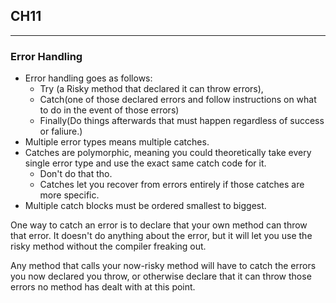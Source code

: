 ## CH11
___

### Error Handling
+ Error handling goes as follows:
  + Try (a Risky method that declared it can throw errors),
  + Catch(one of those declared errors and follow instructions on what to do in the event of those errors)
  + Finally(Do things afterwards that must happen regardless of success or faliure.)
+ Multiple error types means multiple catches.
+ Catches are polymorphic, meaning you could theoretically take every single error type and use the exact same catch code for it. 
  + Don't do that tho.
  + Catches let you recover from errors entirely if those catches are more specific.
+ Multiple catch blocks must be ordered smallest to biggest.


One way to catch an error is to declare that your own method can throw that error. It doesn't do anything about the 
error, but it will let you use the risky method without the compiler freaking out. 

Any method that calls your now-risky method will have to catch the errors you now declared you throw, or otherwise 
declare that it can throw those errors no method has dealt with at this point.